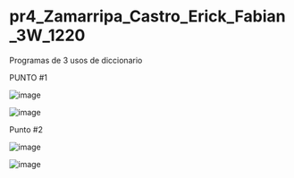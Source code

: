 # pr4_Zamarripa_Castro_Erick_Fabian_3W_1220
Programas de 3 usos de diccionario

PUNTO #1

![image](https://github.com/user-attachments/assets/52fcbc47-3e4e-4903-9bcc-2bce626c057d)

![image](https://github.com/user-attachments/assets/9f4613fa-d5a6-4824-a331-8a40aca2094f)

Punto #2

![image](https://github.com/user-attachments/assets/163d4eb9-520b-48a9-ac2c-784e6dcbbdcf)

![image](https://github.com/user-attachments/assets/e3bd1717-76be-417f-90c3-1c54657440a0)

